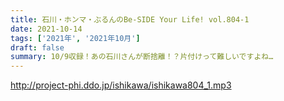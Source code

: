 ```yaml
---
title: 石川・ホンマ・ぶるんのBe-SIDE Your Life! vol.804-1
date: 2021-10-14
tags: ['2021年', '2021年10月']
draft: false
summary: 10/9収録！あの石川さんが断捨離！？片付けって難しいですよね…
---
```


http://project-phi.ddo.jp/ishikawa/ishikawa804_1.mp3
